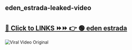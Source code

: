 
 ## eden_estrada-leaked-video 

# <h2><a href="https://clipsfans.com/eden_estrada&ref=git">🔗 Click to LINKS ⏩⏩ 👉 🟢 eden estrada </a></h2>

<a href="https://clipsfans.com/eden_estrada&ref=git" rel="nofollow" data-target="animated-image.originalLink"><img src="https://i.ibb.co.com/xMMVF88/686577567.gif" alt="Viral Video Original" style="max-width: 100%; display: inline-block;" data-target="animated-image.originalImage"></a>
